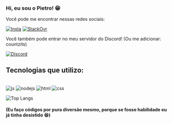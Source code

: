 ### Hi, eu sou o Pietro! 😁
<p>Você pode me encontrar nessas redes sociais:</p>

[![Insta](https://img.shields.io/badge/Instagram-E4405F?style=for-the-badge&logo=instagram&logoColor=white)](https://www.instagram.com/p1eetroo/)
[![StackOvr](https://img.shields.io/badge/Stack_Overflow-FE7A16?style=for-the-badge&logo=stack-overflow&logoColor=white)](https://stackoverflow.com/users/25421684/pietro-borges)

<p>Você também pode entrar no meu servidor do Discord! (Ou me adicionar: countzits)</p>

[![Discord](https://img.shields.io/badge/Discord-7289DA?style=for-the-badge&logo=discord&logoColor=white)](https://discord.gg/6FK5pPhCtv) 

## Tecnologias que utilizo:

<div style="display: inline-block"><br>
 <img align="center" alt="js" src="https://img.shields.io/badge/JavaScript-323330?style=for-the-badge&logo=javascript&logoColor=F7DF1E">
 <img align="center" alt="nodejs" src="https://img.shields.io/badge/Node.js-43853D?style=for-the-badge&logo=node.js&logoColor=white">
 <img align="center" alt="html" src="https://img.shields.io/badge/HTML5-E34F26?style=for-the-badge&logo=html5&logoColor=white">
 <img align="center" alt="css" src="https://img.shields.io/badge/CSS3-1572B6?style=for-the-badge&logo=css3&logoColor=white">
</div></br>

![Top Langs]()

#### (Eu faço códigos por pura diversão mesmo, porque se fosse habilidade eu já tinha desistido 😆)
